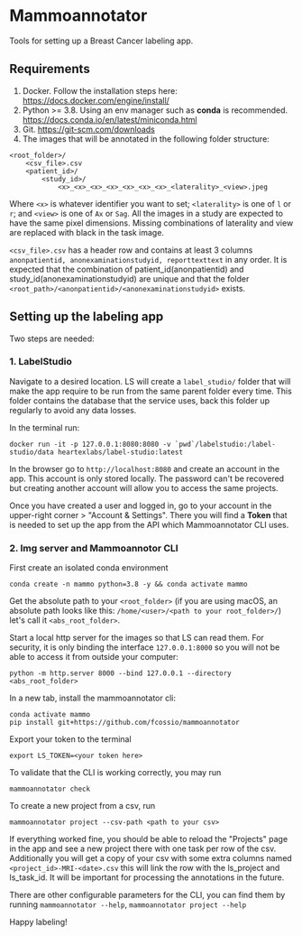 # Mammoannotator
Tools for setting up a Breast Cancer labeling app.

## Requirements

1. Docker. Follow the installation steps here: https://docs.docker.com/engine/install/
1. Python >= 3.8. Using an env manager such as **conda** is recommended. https://docs.conda.io/en/latest/miniconda.html
1. Git. https://git-scm.com/downloads
1. The images that will be annotated in the following folder structure:
```
<root_folder>/
    <csv_file>.csv
    <patient_id>/
        <study_id>/
            <x>_<x>_<x>_<x>_<x>_<x>_<x>_<laterality>_<view>.jpeg
```
Where `<x>` is whatever identifier you want to set; `<laterality>` is one of `l` or `r`; and `<view>` is one of `Ax` or `Sag`. All the images in a study are expected to have the same pixel dimensions. Missing combinations of laterality and view are replaced with black in the task image.

`<csv_file>.csv` has a header row and contains at least 3 columns `anonpatientid, anonexaminationstudyid, reporttexttext` in any order. It is expected that the combination of patient_id(anonpatientid) and study_id(anonexaminationstudyid) are unique and that the folder `<root_path>/<anonpatientid>/<anonexaminationstudyid>` exists.

## Setting up the labeling app

Two steps are needed:

### 1. LabelStudio

Navigate to a desired location. LS will create a `label_studio/` folder that will make the app require to be run from the same parent folder every time. This folder contains the database that the service uses, back this folder up regularly to avoid any data losses.

In the terminal run:

```
docker run -it -p 127.0.0.1:8080:8080 -v `pwd`/labelstudio:/label-studio/data heartexlabs/label-studio:latest
```
In the browser go to `http://localhost:8080` and create an account in the app. This account is only stored locally. The password can't be recovered but creating another account will allow you to access the same projects.

Once you have created a user and logged in, go to your account in the upper-right corner > "Account & Settings". There you will find a **Token** that is needed to set up the app from the API which Mammoannotator CLI uses.

### 2. Img server and Mammoannotor CLI

First create an isolated conda environment
```
conda create -n mammo python=3.8 -y && conda activate mammo
```

Get the absolute path to your `<root_folder>` (if you are using macOS, an absolute path looks like this: `/home/<user>/<path to your root_folder>/`) let's call it `<abs_root_folder>`.

Start a local http server for the images so that LS can read them. For security, it is only binding the interface `127.0.0.1:8000` so you will not be able to access it from outside your computer:
```
python -m http.server 8000 --bind 127.0.0.1 --directory <abs_root_folder>
```

In a new tab, install the mammoannotator cli:
```
conda activate mammo
pip install git+https://github.com/fcossio/mammoannotator
```

Export your token to the terminal
```
export LS_TOKEN=<your token here>
```

To validate that the CLI is working correctly, you may run
```
mammoannotator check
```

To create a new project from a csv, run
```
mammoannotator project --csv-path <path to your csv>
```
If everything worked fine, you should be able to reload the "Projects" page in the app and see a new project there with one task per row of the csv. Additionally you will get a copy of your csv with some extra columns named `<project_id>-MRI-<date>.csv` this will link the row with the ls_project and ls_task_id. It will be important for processing the annotations in the future.

There are other configurable parameters for the CLI, you can find them by running `mammoannotator --help`, `mammoannotator project --help`

Happy labeling!


